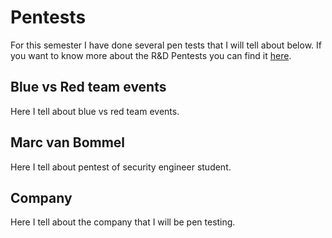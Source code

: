 # Pentests
For this semester I have done several pen tests that I will tell about below.
If you want to know more about the R&D Pentests you can find it [here](project).

## Blue vs Red team events
Here I tell about blue vs red team events.

## Marc van Bommel
Here I tell about pentest of security engineer student.

## Company
Here I tell about the company that I will be pen testing.